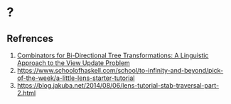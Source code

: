 # ?

## Refrences

1. [Combinators for Bi-Directional Tree Transformations: A Linguistic Approach to the View Update Problem](http://www.cis.upenn.edu/~bcpierce/papers/lenses-toplas-final.pdf)
1. https://www.schoolofhaskell.com/school/to-infinity-and-beyond/pick-of-the-week/a-little-lens-starter-tutorial
1. https://blog.jakuba.net/2014/08/06/lens-tutorial-stab-traversal-part-2.html